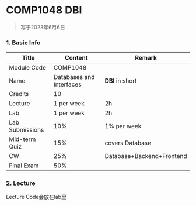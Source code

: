 # COMP1048 DBI

>   写于2023年6月6日
>



### 1. Basic Info

| Title           | Content                  | Remark                    |
| --------------- | ------------------------ | ------------------------- |
| Module Code     | COMP1048                 |                           |
| Name            | Databases and Interfaces | **DBI** in short          |
| Credits         | 10                       |                           |
| Lecture         | 1 per week               | 2h                        |
| Lab             | 1 per week               | 2h                        |
| Lab Submissions | 10%                      | 1% per week               |
| Mid-term Quiz   | 15%                      | covers Database           |
| CW              | 25%                      | Database+Backend+Frontend |
| Final Exam      | 50%                      |                           |



### 2. Lecture

Lecture Code会放在lab里
